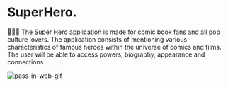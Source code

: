 # SuperHero.

🦸🏻‍♂️ The Super Hero application is made for comic book fans and all pop culture lovers. The application consists of mentioning various characteristics of famous heroes within the universe of comics and films. The user will be able to access powers, biography, appearance and connections

![pass-in-web-gif]([https://github.com/devnestali/pass-in-web/assets/115426738/26743378-e43a-4f97-a9fa-006919836ca0](https://github.com/devnestali/SuperHero./assets/115426738/97cc52e0-90b0-4ae9-af17-707f20ef66a2))





